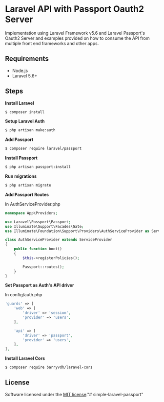 
# Laravel API with Passport Oauth2 Server

Implementation using Laravel Framework v5.6 and Laravel Passport's Oauth2 Server and examples provided on how to consume the API from multiple front end frameworks and other apps.

## Requirements

- Node.js
- Laravel 5.6+


## Steps

**Install Laravel**

``` bash
$ composer install
```


**Setup Laravel Auth**

``` bash
$ php artisan make:auth
```


**Add Passport**

``` bash
$ composer require laravel/passport
```


**Install Passport**

``` bash
$ php artisan passport:install
```


**Run migrations**

``` bash
$ php artisan migrate
```


**Add Passport Routes**

In AuthServiceProvider.php

``` php
namespace App\Providers;

use Laravel\Passport\Passport;
use Illuminate\Support\Facades\Gate;
use Illuminate\Foundation\Support\Providers\AuthServiceProvider as ServiceProvider;

class AuthServiceProvider extends ServiceProvider
{
    public function boot()
    {
        $this->registerPolicies();

        Passport::routes();
    }
}

```


**Set Passport as Auth's API driver**

In config/auth.php

``` php
'guards' => [
    'web' => [
        'driver' => 'session',
        'provider' => 'users',
    ],

    'api' => [
        'driver' => 'passport',
        'provider' => 'users',
    ],
],
```


**Install Laravel Cors**

``` bash
$ composer require barryvdh/laravel-cors
```

## License

Software licensed under the [MIT license](https://opensource.org/licenses/MIT)."# simple-laravel-passport" 
